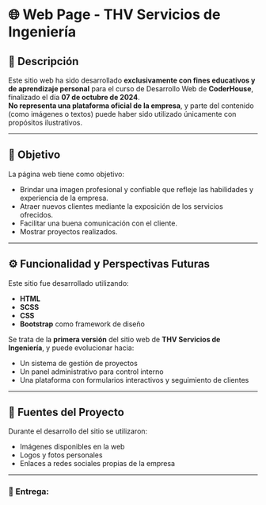 # 🌐 Web Page - THV Servicios de Ingeniería

## 📝 Descripción

Este sitio web ha sido desarrollado **exclusivamente con fines educativos y de aprendizaje personal** para el curso de Desarrollo Web de **CoderHouse**, finalizado el día **07 de octubre de 2024**.  
**No representa una plataforma oficial de la empresa**, y parte del contenido (como imágenes o textos) puede haber sido utilizado únicamente con propósitos ilustrativos.

---

## 🎯 Objetivo

La página web tiene como objetivo:

- Brindar una imagen profesional y confiable que refleje las habilidades y experiencia de la empresa.  
- Atraer nuevos clientes mediante la exposición de los servicios ofrecidos.  
- Facilitar una buena comunicación con el cliente.  
- Mostrar proyectos realizados.  

---

## ⚙️ Funcionalidad y Perspectivas Futuras

Este sitio fue desarrollado utilizando:

- **HTML**  
- **SCSS**  
- **CSS**  
- **Bootstrap** como framework de diseño  

Se trata de la **primera versión** del sitio web de **THV Servicios de Ingeniería**, y puede evolucionar hacia:

- Un sistema de gestión de proyectos  
- Un panel administrativo para control interno  
- Una plataforma con formularios interactivos y seguimiento de clientes  

---

## 📁 Fuentes del Proyecto

Durante el desarrollo del sitio se utilizaron:

- Imágenes disponibles en la web  
- Logos y fotos personales  
- Enlaces a redes sociales propias de la empresa  

---

### 📌 Entrega:
 
